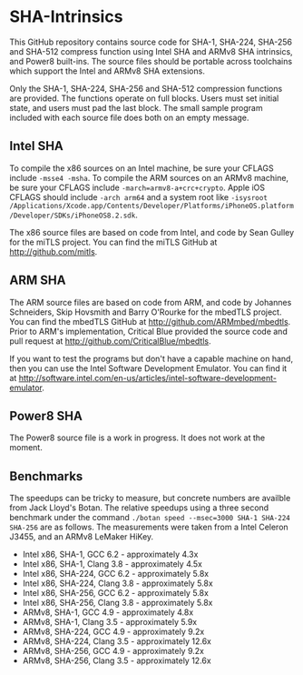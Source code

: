 # SHA-Intrinsics

This GitHub repository contains source code for SHA-1, SHA-224, SHA-256 and SHA-512 compress function using Intel SHA and ARMv8 SHA intrinsics, and Power8 built-ins. The source files should be portable across toolchains which support the Intel and ARMv8 SHA extensions.

Only the SHA-1, SHA-224, SHA-256 and SHA-512 compression functions are provided. The functions operate on full blocks. Users must set initial state, and users must pad the last block. The small sample program included with each source file does both on an empty message.

## Intel SHA

To compile the x86 sources on an Intel machine, be sure your CFLAGS include `-msse4 -msha`. To compile the ARM sources on an ARMv8 machine, be sure your CFLAGS include `-march=armv8-a+crc+crypto`. Apple iOS CFLAGS should include `-arch arm64` and a system root like `-isysroot  /Applications/Xcode.app/Contents/Developer/Platforms/iPhoneOS.platform/Developer/SDKs/iPhoneOS8.2.sdk`.

The x86 source files are based on code from Intel, and code by Sean Gulley for the miTLS project. You can find the miTLS GitHub at http://github.com/mitls.

## ARM SHA

The ARM source files are based on code from ARM, and code by Johannes Schneiders, Skip Hovsmith and Barry O'Rourke for the mbedTLS project. You can find the mbedTLS GitHub at http://github.com/ARMmbed/mbedtls. Prior to ARM's implementation, Critical Blue provided the source code and pull request at http://github.com/CriticalBlue/mbedtls.

If you want to test the programs but don't have a capable machine on hand, then you can use the Intel Software Development Emulator. You can find it at http://software.intel.com/en-us/articles/intel-software-development-emulator.

## Power8 SHA

The Power8 source file is a work in progress. It does not work at the moment.

## Benchmarks

The speedups can be tricky to measure, but concrete numbers are availble from Jack Lloyd's Botan. The relative speedups using a three second benchmark under the command `./botan speed --msec=3000 SHA-1 SHA-224 SHA-256` are as follows. The measurements were taken from a Intel Celeron J3455, and an ARMv8 LeMaker HiKey.

* Intel x86, SHA-1, GCC 6.2 - approximately 4.3x
* Intel x86, SHA-1, Clang 3.8 - approximately 4.5x
* Intel x86, SHA-224, GCC 6.2 - approximately 5.8x
* Intel x86, SHA-224, Clang 3.8 - approximately 5.8x
* Intel x86, SHA-256, GCC 6.2 - approximately 5.8x
* Intel x86, SHA-256, Clang 3.8 - approximately 5.8x
* ARMv8, SHA-1, GCC 4.9 - approximately 4.8x
* ARMv8, SHA-1, Clang 3.5 - approximately 5.9x
* ARMv8, SHA-224, GCC 4.9 - approximately 9.2x
* ARMv8, SHA-224, Clang 3.5 - approximately 12.6x
* ARMv8, SHA-256, GCC 4.9 - approximately 9.2x
* ARMv8, SHA-256, Clang 3.5 - approximately 12.6x
